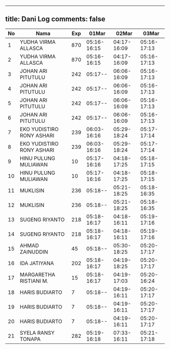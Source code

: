 
---
title: Dani Log
comments: false
---

| No | Nama | Exp | 01Mar | 02Mar | 03Mar |
|-----|-----|-----|-----|-----|-----|
| 1 | YUDHA VIRMA ALLASCA | 870 | 05:16-16:15 | 04:17-16:09 | 05:16-17:13 |
| 2 | YUDHA VIRMA ALLASCA | 870 | 05:16-16:15 | 04:17-16:09 | 05:16-17:13 |
| 3 | JOHAN ARI PITUTULU | 242 | 05:17-- | 06:06-16:09 | 05:16-17:13 |
| 4 | JOHAN ARI PITUTULU | 242 | 05:17-- | 06:06-16:09 | 05:16-17:13 |
| 5 | JOHAN ARI PITUTULU | 242 | 05:17-- | 06:06-16:09 | 05:16-17:13 |
| 6 | JOHAN ARI PITUTULU | 242 | 05:17-- | 06:06-16:09 | 05:16-17:13 |
| 7 | EKO YUDISTIRO RONY ASHARI | 239 | 06:03-16:16 | 05:29-18:24 | 05:17-17:14 |
| 8 | EKO YUDISTIRO RONY ASHARI | 239 | 06:03-16:16 | 05:29-18:24 | 05:17-17:14 |
| 9 | HINU PULUNG MULIAWAN | 10 | 05:17-16:16 | 04:18-17:25 | 05:18-17:15 |
| 10 | HINU PULUNG MULIAWAN | 10 | 05:17-16:16 | 04:18-17:25 | 05:18-17:15 |
| 11 | MUKLISIN | 236 | 05:18-- | 05:21-18:25 | 05:18-16:35 |
| 12 | MUKLISIN | 236 | 05:18-- | 05:21-18:25 | 05:18-16:35 |
| 13 | SUGENG RIYANTO | 218 | 05:18-16:17 | 04:18-16:11 | 05:19-17:16 |
| 14 | SUGENG RIYANTO | 218 | 05:18-16:17 | 04:18-16:11 | 05:19-17:16 |
| 15 | AHMAD ZAINUDDIN | 45 | 05:18-- | 05:30-18:25 | 05:20-17:17 |
| 16 | IDA JATIYANA | 202 | 05:18-16:17 | 04:19-18:25 | 05:20-17:17 |
| 17 | MARGARETHA RISTIANI M. | 15 | 05:18-16:17 | 04:19-17:03 | 05:20-16:24 |
| 18 | HARIS BUDIARTO | 7 | 05:18-- | 04:19-16:11 | 05:20-17:17 |
| 19 | HARIS BUDIARTO | 7 | 05:18-- | 04:19-16:11 | 05:20-17:17 |
| 20 | HARIS BUDIARTO | 7 | 05:18-- | 04:19-16:11 | 05:20-17:17 |
| 21 | SYELA RANSY TONAPA | 282 | 05:19-16:18 | 07:33-16:11 | 05:21-17:18 |
